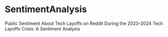 # SentimentAnalysis
Public Sentiment About Tech Layoffs on Reddit During the 2023-2024 Tech Layoffs Crisis: A Sentiment Analysis
